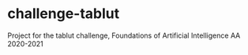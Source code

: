 # challenge-tablut
Project for the tablut challenge, Foundations of Artificial Intelligence AA 2020-2021
